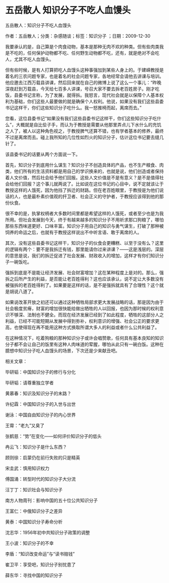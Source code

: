 # 五岳散人  知识分子不吃人血馒头

五岳散人：知识分子不吃人血馒头

作者：五岳散人；分类：杂感随谈；标签：知识分子 ；日期：2009-12-30

我要承认的是，自己算是个肉食动物，基本是那种无肉不欢的种类。但有些肉类我是不吃的，任何保护动物都不吃、任何野生动物都不吃，还有，就是绝对不会吃人，尤其不吃人血馒头。

但有些时候，是有人打算把吃人血馒头这种事强加到某些人身上的。于建嵘教授是着名的三农问题专家，也是着名的社会问题专家，各地经常会请他去讲课与培训。他应邀去江西万载县讲课，然后回来就在自己的微博上说了这么一个事儿：“昨晚深夜赶到万载县，今天给七百多人讲课，号召大家不要去拆老百姓房子。刚才吃饭，县委书记言称，为了发展，就得拆。我怒言，现代社会就是以保障个人基本权利为基础，你们这些人最要做的就是确保个人权利。他说，如果没有我们这些县委书记这样干，你们这些知识分子吃什么。我一怒推椅而起，离席而去。”

您看，这位县委书记“如果没有我们这些县委书记这样干，你们这些知识分子吃什么”，大概就是自比侩子手，而认为于教授是需要从他那里弄点儿下水什么的充饥之人了，被人以这种角色视之，于教授脾气还算不错，也有学者基本的修养，最终不过是离席而去。碰上我所知的几位性如烈火的知识分子，估计这位书记要去缝几针了。

该县委书记的话要从两个方面说一下。

首先，知识分子到底用什么谋生？知识分子不创造具体的产品，也不生产粮食、肉类，他们所有的生活资料都是用自己的学识换来的，也就是说，他们创造或者保持着人文价值，然后社会给予他们回报。这些人文价值是不是有意义？是不是值得社会给他们回报？这个事儿就两说了。比如说在这位书记的心目中，说不定就该让于教授这样的人饿死，因为他挡了拆迁的财路。但在老百姓眼里，于教授是为他们说话的人，也是最朴素价值观的扞卫者、社会正义的守护者，于教授应该得到他的那份伙食。

很不幸的是，执掌权柄者大多数时间里都是希望这样的人饿死，或者至少也是为我所用。但社会发展到今天，终于有越来越多的知识分子不用祈求那口狗粮了，哪怕那些东西味道更好、口味丰富。知识分子用自己的知识与勇气谋生，打破了那种被饲养的命运之后，也就有于教授这样说出不中听言语、敢于离席的人。

其次，没有这些县委书记这样干，知识分子的伙食会更糟糕、以至于没有么？这里的逻辑有两个：要不是我拆迁有钱，那里能请你过来讲课？——这是浅层的。深层的意思是说，我们的拆迁促进了社会发展、财政收入的增加，这样才有你们知识分子一碗饭吃。

强拆到底是不是能让经济发展、社会财富增加？这在某种程度上是对的。那么，强拆之后所产生的利益，是否能让老百姓得利？这也应该承认，说不定让大多数没有被强拆的老百姓得利了。如果要是这样的话，是不是强拆就具有了合理性？这个就是胡说八道了。

如果说改革开放之初还可以通过这种牺牲局部求更大发展战略的话，那是因为由于社会极度贫瘠，财富的增加很快能给做出牺牲的人以回报，也因为那时候的权利意识不够深、法制也不健全。而现在经济发展已经到了如此程度，牺牲的这部分人之利益，已经不可能短期从发展中得到弥补，权利意识的增强、社会公正的要求更高，也使得现在再不能用这种方式换取所谓大多人的利益或者什么公共利益了。

在这种情况下，吃着狗粮的那种知识分子或许会唱赞歌，任何具有基本良知的知识分子都不会让自己的饭里有这种人肉味道的荤腥，哪怕从此只有一碗白饭。这种在臆想中知识分子吃人血馒头的场景，下次还是少来献丑吧。



相关文章：

毕研韬：中国知识分子的修行与分化

毕研韬：请尊重独立学者

黄慕春：知识及知识分子的末路？

许纪霖：中国知识分子的入世与出世

谢泳：中国自由知识分子的内心世界

王霄：“老九”又臭了

张鹤慈：“势”在变化——如何评价知识分子的低头

冉云飞：知识分子是什么东西？

顾则徐：启蒙仍在前行失败的只是精英

宋圭武：慎用知识权力

傅国涌：转型时代的知识分子大分流

汪丁丁：知识社会与知识分子

南方人物周刊：影响中国的五十位公共知识分子

王富仁：中俄知识分子之差异

黄泰：中国知识分子寿命分析

沈志华：1956年初中共知识分子政策的调整

王小波：知识分子的不幸

李盾：“知识改变命运”与“读书赔钱”

崔卫平：享受吧，知识分子别忧患了

薛东华：寻找中国的知识分子